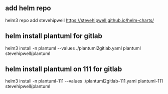 ## add helm repo
helm3 repo add stevehipwell https://stevehipwell.github.io/helm-charts/

## helm install plantuml for gitlab
helm3 install -n plantuml --values ./plantuml2gitlab.yaml plantuml stevehipwell/plantuml

## helm install plantuml on 111 for gitlab
helm3 install -n plantuml-111 --values ./plantuml2gitlab-111.yaml plantuml-111 stevehipwell/plantuml
